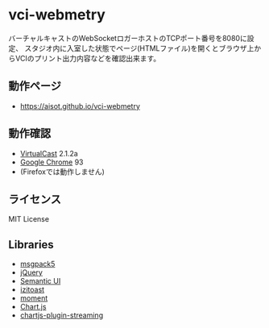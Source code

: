 # vci-webmetry

バーチャルキャストのWebSocketロガーホストのTCPポート番号を8080に設定、
スタジオ内に入室した状態でページ(HTMLファイル)を開くとブラウザ上からVCIのプリント出力内容などを確認出来ます。

## 動作ページ
* https://aisot.github.io/vci-webmetry

## 動作確認
* [VirtualCast](https://store.steampowered.com/app/947890/VirtualCast/) 2.1.2a
* [Google Chrome](https://www.google.co.jp/chrome/) 93
* (Firefoxでは動作しません)

## ライセンス
MIT License

## Libraries
- [msgpack5](https://github.com/mcollina/msgpack5)
- [jQuery](https://jquery.com/)
- [Semantic UI](https://semantic-ui.com/)
- [izitoast](https://izitoast.marcelodolza.com/)
- [moment](https://momentjs.com/)
- [Chart.js](https://www.chartjs.org/)
- [chartjs-plugin-streaming](https://nagix.github.io/chartjs-plugin-streaming/)

